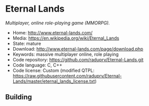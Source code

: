 # Eternal Lands

_Multiplayer, online role-playing game (MMORPG)._

- Home: http://www.eternal-lands.com/
- Media: https://en.wikipedia.org/wiki/Eternal_Lands
- State: mature
- Download: http://www.eternal-lands.com/page/download.php
- Keywords: massive multiplayer online, role playing
- Code repository: https://github.com/raduprv/Eternal-Lands.git
- Code language: C, C++
- Code license: Custom (modified QTPL: https://raw.githubusercontent.com/raduprv/Eternal-Lands/master/eternal_lands_license.txt)

## Building

